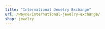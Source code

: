 ```yaml
---
title: "International Jewelry Exchange"
url: /wayne/international-jewelry-exchange/
shop: jewelry
---
```

